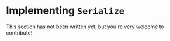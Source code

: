 # Implementing `Serialize`

This section has not been written yet, but you're very welcome to contribute!
